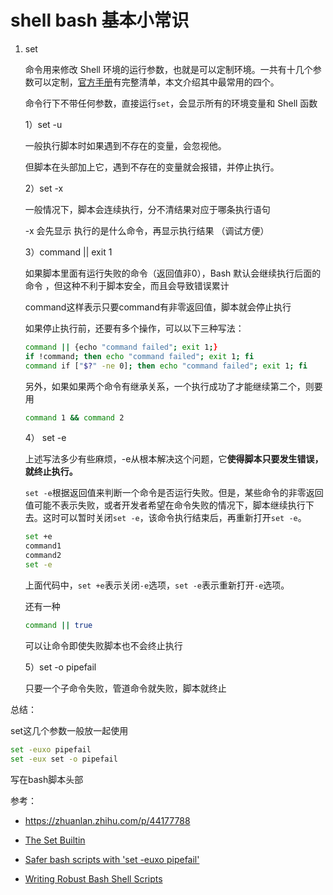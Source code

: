 #  shell bash 基本小常识

1. set

    命令用来修改 Shell 环境的运行参数，也就是可以定制环境。一共有十几个参数可以定制，[官方手册](https://link.zhihu.com/?target=https%3A//www.gnu.org/software/bash/manual/html_node/The-Set-Builtin.html)有完整清单，本文介绍其中最常用的四个。 

    命令行下不带任何参数，直接运行`set`，会显示所有的环境变量和 Shell 函数 

   1）set -u

   一般执行脚本时如果遇到不存在的变量，会忽视他。

   但脚本在头部加上它，遇到不存在的变量就会报错，并停止执行。 

   2）set -x

   一般情况下，脚本会连续执行，分不清结果对应于哪条执行语句

   -x 会先显示 执行的是什么命令，再显示执行结果 （调试方便）

   3）command || exit 1

    如果脚本里面有运行失败的命令（返回值非0），Bash 默认会继续执行后面的命令 ，但这种不利于脚本安全，而且会导致错误累计

   command这样表示只要command有非零返回值，脚本就会停止执行

   如果停止执行前，还要有多个操作，可以以下三种写法：

    

   ```sh
   command || {echo "command failed"; exit 1;}
   if !command; then echo "command failed"; exit 1; fi
   command if ["$?" -ne 0]; then echo "command failed"; exit 1; fi
   ```

   另外，如果如果两个命令有继承关系，一个执行成功了才能继续第二个，则要用

   ```sh
   command 1 && command 2
   ```

   4） set -e

   上述写法多少有些麻烦，-e从根本解决这个问题，它**使得脚本只要发生错误，就终止执行。**

   `set -e`根据返回值来判断一个命令是否运行失败。但是，某些命令的非零返回值可能不表示失败，或者开发者希望在命令失败的情况下，脚本继续执行下去。这时可以暂时关闭`set -e`，该命令执行结束后，再重新打开`set -e`。

   ```sh
   set +e 
   command1 
   command2 
   set -e
   ```

   上面代码中，`set +e`表示关闭`-e`选项，`set -e`表示重新打开`-e`选项。

   还有一种 

   ```sh
   command || true
   ```

   可以让命令即使失败脚本也不会终止执行

   5）set -o pipefail

   只要一个子命令失败，管道命令就失败，脚本就终止

总结：

set这几个参数一般放一起使用

```sh
set -euxo pipefail
set -eux set -o pipefail
```

写在bash脚本头部



参考：

- https://zhuanlan.zhihu.com/p/44177788 

- [The Set Builtin](https://link.zhihu.com/?target=https%3A//www.gnu.org/software/bash/manual/html_node/The-Set-Builtin.html)
- [Safer bash scripts with 'set -euxo pipefail'](https://link.zhihu.com/?target=https%3A//vaneyckt.io/posts/safer_bash_scripts_with_set_euxo_pipefail/)
- [Writing Robust Bash Shell Scripts](https://link.zhihu.com/?target=http%3A//www.davidpashley.com/articles/writing-robust-shell-scripts/)